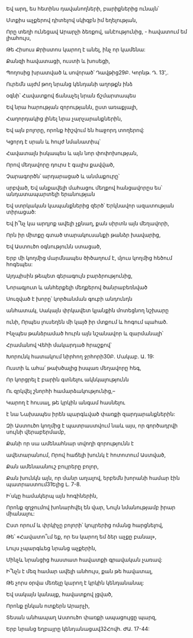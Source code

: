 Եվ արդ, ես հետինս դավանողների, բարիքներից ունայն՝


Մտքիս աչքերով դիտելով սկիզբն իմ եղելության,


Որը տեղի ունեցավ Արարչի ձեռքով, անէությունից, - հավատում եմ լիահույս,


Թե Հիսուս Քրիստոս կարող է անել, ինչ որ կամենա:


Քանզի հավատացի, ուստի և խոսեցի,


Պողոսից խրատված և սովորած՝ Դավթից29Բ. Կորնթ. Դ. 13',.


Ուրեմն այժմ թող նրանց կենդանի աղոթքն ինձ


օգնի՝ Հավատքով ճանաչել նրան ճշմարտապես


Եվ նրա հարության զորությանն, ըստ առաքյալի,


Հաղորդակից լինել նրա չարչարանքներին,


Եվ այն բոլորը, որոնք հիշվում են հաջորդ տողերով:


Կցորդ է սրան և հույժ նմանատիպ՝


Հավատալն իսկապես և այն նոր փոփոխության,


Որով մեղավորը դուրս է գալիս քավված,


Չարագործն՝ արդարացած և անմաքուրը՝


սրբված, Եվ անքավելի մահացու մեղքով հանցավորըս ես՝ անդատապարտելի երանության


Եվ ստրկական կապանքներից զերծ՝ Երկնավոր ազատության տիրացած:


Եվ ի՞նչ կա արդյոք ավելի չքնաղ, քան սիրտն այն մեղավորի,


Որն իր միտքը գտած տարակուսանքի թանձր խավարից,


Եվ Աստուծո օգնությունն ստացած,


Երբ մի կողմից մարմնապես ծիծաղում է, մյուս կողմից հեծում հոգեպես:


Այդպիսին թեպետ գերագույն բարձրությունից,


Նորագյուտ և անհերքելի մեղքերով ծանրաբեռնված


Սուզված է խորը՝ կործանման գուբի անդունդն


անհատակ, Սակայն փրկավետ կյանքին մոտեցնող նշխարը


ունի, Որպես լուսեղեն մի կայծ իր մտքում և հոգում պահած.


Ինչպես թանձրամած հուրն այն նշանավոր և զարմանալի՝


Հրամանով Վեհի մակարդած հրաշքով՝


Խորունկ հատակում նիրհող ջրհորի30Բ. Մակաբ. Ա. 19:


Ուստի և ահա՛ թախծալից իսպառ մեղավորը հեգ,


Որ կորցրել է բարին գտնելու ակնկալությունն


Ու զրկվել շնորհի համարձակությունից,–

Կարող է հուսալ, թե կրկին անգամ հասնելու


է նա Նախապես իրեն պարգևված փառքի զարդարանքներին:


Զի Աստուծո կողմից է պատրաստվում նաև այս, որ գործադրվի սույնի վերաբերմամբ,


Քանի որ սա ամենահնար տվողի զորությունն է


ավետարանում, Որով հաճելի խունկ է հոտոտում Աստված,


Քան ամենաանուշ բույրերը բոլոր,


Քան խունկն այն, որ մանր աղալով, երբեմն խորանի համար էին պատրաստում31Ելից Լ. 7-8.


Ի՛սկը համակերպ այն հոգիներին,


Որոնք զղջումով խոնարհվել են վար, Նույն նմանությամբ իրար միանալու:


Ըստ որում և փրկիչը բոլորի՝ կույրերից ոմանց հարցնելով,


Թե՝ «Հավատո՞ւմ եք, որ ես կարող եմ ձեր աչքը բանալ»,


Լույս չպարգևեց նրանց աչքերին,


Մինչև նրանցից հաստատ հավատքի գրավական չառավ:


Ի՞նչն է մեզ համար ավելի անհույս, քան թե հավատալ,


Թե չորս օրվա մեռելը կարող է կրկին կենդանանալ:


Եվ սակայն կանայք, հավատքով լցված,


Որոնք ընկան ոտքերն Արարչի,


Տեսան անհապաղ Աստուծո փառքի ապացույցը պարզ,


Երբ նրանց եղբայրը կենդանացավ32Հովհ. ԺԱ. 17-44: